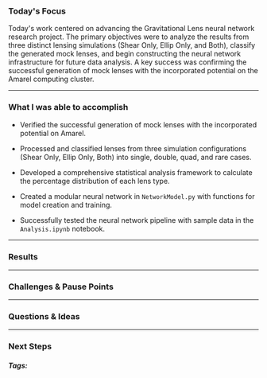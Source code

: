 ### Today's Focus

Today's work centered on advancing the Gravitational Lens neural network research project. The primary objectives were to analyze the results from three distinct lensing simulations (Shear Only, Ellip Only, and Both), classify the generated mock lenses, and begin constructing the neural network infrastructure for future data analysis. A key success was confirming the successful generation of mock lenses with the incorporated potential on the Amarel computing cluster.
***
### What I was able to accomplish

- Verified the successful generation of mock lenses with the incorporated potential on Amarel.
    
- Processed and classified lenses from three simulation configurations (Shear Only, Ellip Only, Both) into single, double, quad, and rare cases.
    
- Developed a comprehensive statistical analysis framework to calculate the percentage distribution of each lens type.
    
- Created a modular neural network in `NetworkModel.py` with functions for model creation and training.
    
- Successfully tested the neural network pipeline with sample data in the `Analysis.ipynb` notebook.
***
### Results


***
### Challenges & Pause Points

***
### Questions & Ideas

***
### Next Steps

##### Tags:




